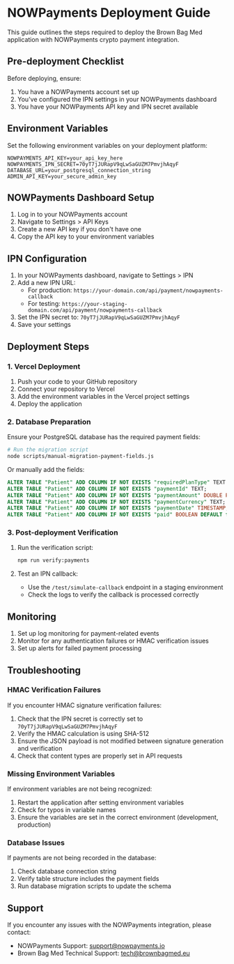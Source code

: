 # NOWPayments Deployment Guide

This guide outlines the steps required to deploy the Brown Bag Med application with NOWPayments crypto payment integration.

## Pre-deployment Checklist

Before deploying, ensure:

1. You have a NOWPayments account set up
2. You've configured the IPN settings in your NOWPayments dashboard
3. You have your NOWPayments API key and IPN secret available

## Environment Variables

Set the following environment variables on your deployment platform:

```
NOWPAYMENTS_API_KEY=your_api_key_here
NOWPAYMENTS_IPN_SECRET=70yT7jJURapV9qLwSaGUZM7PmvjhAqyF
DATABASE_URL=your_postgresql_connection_string
ADMIN_API_KEY=your_secure_admin_key
```

## NOWPayments Dashboard Setup

1. Log in to your NOWPayments account
2. Navigate to Settings > API Keys
3. Create a new API key if you don't have one
4. Copy the API key to your environment variables

## IPN Configuration

1. In your NOWPayments dashboard, navigate to Settings > IPN
2. Add a new IPN URL:
   - For production: `https://your-domain.com/api/payment/nowpayments-callback`
   - For testing: `https://your-staging-domain.com/api/payment/nowpayments-callback`
3. Set the IPN secret to: `70yT7jJURapV9qLwSaGUZM7PmvjhAqyF`
4. Save your settings

## Deployment Steps

### 1. Vercel Deployment

1. Push your code to your GitHub repository
2. Connect your repository to Vercel
3. Add the environment variables in the Vercel project settings
4. Deploy the application

### 2. Database Preparation

Ensure your PostgreSQL database has the required payment fields:

```bash
# Run the migration script
node scripts/manual-migration-payment-fields.js
```

Or manually add the fields:

```sql
ALTER TABLE "Patient" ADD COLUMN IF NOT EXISTS "requiredPlanType" TEXT DEFAULT 'basic';
ALTER TABLE "Patient" ADD COLUMN IF NOT EXISTS "paymentId" TEXT;
ALTER TABLE "Patient" ADD COLUMN IF NOT EXISTS "paymentAmount" DOUBLE PRECISION;
ALTER TABLE "Patient" ADD COLUMN IF NOT EXISTS "paymentCurrency" TEXT;
ALTER TABLE "Patient" ADD COLUMN IF NOT EXISTS "paymentDate" TIMESTAMP;
ALTER TABLE "Patient" ADD COLUMN IF NOT EXISTS "paid" BOOLEAN DEFAULT false;
```

### 3. Post-deployment Verification

1. Run the verification script:
   ```bash
   npm run verify:payments
   ```

2. Test an IPN callback:
   - Use the `/test/simulate-callback` endpoint in a staging environment
   - Check the logs to verify the callback is processed correctly

## Monitoring

1. Set up log monitoring for payment-related events
2. Monitor for any authentication failures or HMAC verification issues
3. Set up alerts for failed payment processing

## Troubleshooting

### HMAC Verification Failures

If you encounter HMAC signature verification failures:

1. Check that the IPN secret is correctly set to `70yT7jJURapV9qLwSaGUZM7PmvjhAqyF`
2. Verify the HMAC calculation is using SHA-512
3. Ensure the JSON payload is not modified between signature generation and verification
4. Check that content types are properly set in API requests

### Missing Environment Variables

If environment variables are not being recognized:

1. Restart the application after setting environment variables
2. Check for typos in variable names
3. Ensure the variables are set in the correct environment (development, production)

### Database Issues

If payments are not being recorded in the database:

1. Check database connection string
2. Verify table structure includes the payment fields
3. Run database migration scripts to update the schema

## Support

If you encounter any issues with the NOWPayments integration, please contact:

- NOWPayments Support: [support@nowpayments.io](mailto:support@nowpayments.io)
- Brown Bag Med Technical Support: [tech@brownbagmed.eu](mailto:tech@brownbagmed.eu)
